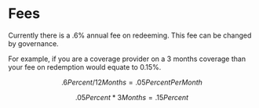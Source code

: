 # Fees

Currently there is a .6% annual fee on redeeming. This fee can be changed by governance. 

For example, if you are a coverage provider on a 3 months coverage than your fee on redemption would equate to 0.15%.

$$
.6Percent/ 12 Months = .05PercentPerMonth
$$

$$
.05Percent *3Months=.15Percent
$$

